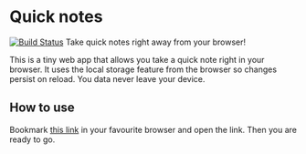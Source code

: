 # Quick notes
[![Build Status](https://travis-ci.org/hex0cter/notes.svg?branch=master)](https://travis-ci.org/hex0cter/notes)
Take quick notes right away from your browser!

This is a tiny web app that allows you take a quick note right in your browser. It uses the local storage feature from the browser so changes persist on reload. You data never leave your device.

## How to use
Bookmark [this link](https://hex0cter.github.io/notes/) in your favourite browser and open the link. Then you are ready to go.
